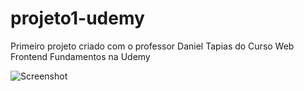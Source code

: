 # projeto1-udemy
Primeiro projeto criado com o professor Daniel Tapias do Curso Web Frontend Fundamentos na Udemy

![Screenshot](https://github.com/AndsonMaciel/projeto1-udemy/assets/142698091/ab080d13-6279-4e69-ab8b-904bfcf497e2)
